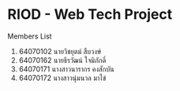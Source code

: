 # RIOD - Web Tech Project
Members List
1. 64070102 นายวิชยุตม์ สืบวงษ์
2. 64070162 นายธีรวัฒน์ ใจมิภักดิ์ 
3. 64070171 นางสาวนารากร คงสักบัน
4. 64070172 นางสาวนุ่มนวล มาไข่
